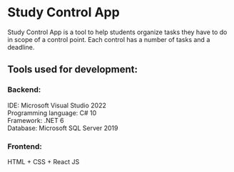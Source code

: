 # Study Control App

Study Control App is a tool to help students organize tasks they have to do in scope of a control point. Each control has a number of tasks and a deadline.

## Tools used for development:
### Backend:
IDE: Microsoft Visual Studio 2022\
Programming language: C# 10\
Framework: .NET 6\
Database: Microsoft SQL Server 2019
### Frontend:
HTML + CSS + React JS
